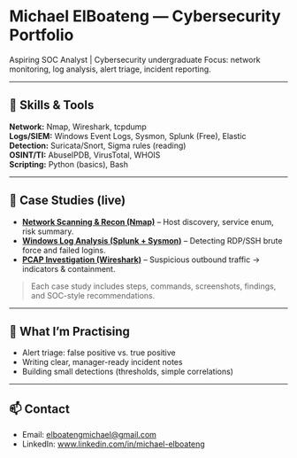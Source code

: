 # Michael ElBoateng — Cybersecurity Portfolio

Aspiring SOC Analyst | Cybersecurity undergraduate 
Focus: network monitoring, log analysis, alert triage, incident reporting.

---

## 🔧 Skills & Tools
**Network:** Nmap, Wireshark, tcpdump  
**Logs/SIEM:** Windows Event Logs, Sysmon, Splunk (Free), Elastic  
**Detection:** Suricata/Snort, Sigma rules (reading)  
**OSINT/TI:** AbuseIPDB, VirusTotal, WHOIS  
**Scripting:** Python (basics), Bash

---

## 📂 Case Studies (live)
- **[Network Scanning & Recon (Nmap)](./network-scanning-nmap/report.md)** – Host discovery, service enum, risk summary.  
- **[Windows Log Analysis (Splunk + Sysmon)](./windows-log-bruteforce/report.md)** – Detecting RDP/SSH brute force and failed logins.  
- **[PCAP Investigation (Wireshark)](./pcap-c2-investigation/report.md)** – Suspicious outbound traffic → indicators & containment.

> Each case study includes steps, commands, screenshots, findings, and SOC-style recommendations.

---

## 🎯 What I’m Practising
- Alert triage: false positive vs. true positive
- Writing clear, manager-ready incident notes
- Building small detections (thresholds, simple correlations)

---

## 📫 Contact
- Email: elboatengmichael@gmail.com
- LinkedIn: www.linkedin.com/in/michael-elboateng


